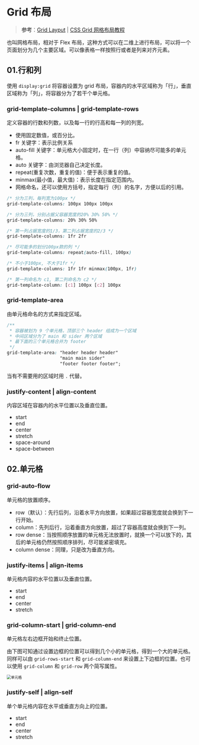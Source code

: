 # Grid 布局

> **参考**：[Grid Layput](https://codepen.io/stacy/pen/rLyErg) | [CSS Grid 网格布局教程](https://www.ruanyifeng.com/blog/2019/03/grid-layout-tutorial.html)

也叫网格布局，相对于 Flex 布局，这种方式可以在二维上进行布局，可以将一个页面划分为几个主要区域。可以像表格一样按照行或者是列来对齐元素。

## 01.行和列

使用 `display:grid` 将容器设置为 grid 布局，容器内的水平区域称为「行」，垂直区域称为「列」，将容器分为了若干个单元格。

### grid-template-columns | grid-template-rows

定义容器的行数和列数，以及每一行的行高和每一列的列宽。

- 使用固定数值，或百分比。
- fr 关键字：表示比例关系
- auto-fill 关键字：单元格大小固定时，在一行（列）中容纳尽可能多的单元格。
- auto 关键字：由浏览器自己决定长度。
- repeat(重复次数，重复的值)：便于表示重复的值。
- minmax(最小值，最大值)：表示长度在指定范围内。
- 网格命名，还可以使用方括号，指定每行（列）的名字，方便以后的引用。

```css
/* 分为三列，每列宽为100px */
grid-template-columns: 100px 100px 100px  

/* 分为三列，分别占据父容器宽度的20% 30% 50% */
grid-template-columns: 20% 30% 50%  

/* 第一列占据宽度的1/3，第二列占据宽度的2/3 */
grid-template-columns: 1fr 2fr 

/* 尽可能多的划分100px款的列 */
grid-template-columns: repeat(auto-fill, 100px) 

/* 不小于100px, 不大于1fr */
grid-template-columns: 1fr 1fr minmax(100px, 1fr) 

/* 第一列命名为 c1, 第二列命名为 c2 */
grid-template-column: [c1] 100px [c2] 100px
```

### grid-template-area

由单元格命名的方式来指定区域。

```css
/**
 * 容器被划为 9 个单元格，顶部三个 header 组成为一个区域
 * 中间区域分为了 main 和 sider 两个区域
 * 最下面的三个单元格合并为 footer 
 */
grid-template-area: "header header header"
					"main main sider"
                    "footer footer footer";
```

当有不需要用的区域时用 `.` 代替。

### justify-content | align-content

内容区域在容器内的水平位置以及垂直位置。

- start
- end
- center
- stretch
- space-around
- space-between

## 02.单元格

### grid-auto-flow

单元格的放置顺序。

- row（默认）：先行后列，沿着水平方向放置，如果超过容器宽度就会换到下一行开始。
- column：先列后行，沿着垂直方向放置，超过了容器高度就会换到下一列。
- row dense：当按照顺序放置的单元格无法放置时，就换一个可以放下的，其后的单元格仍然按照顺序排列，尽可能紧密填充。
- column dense：同理，只是改为垂直方向。

### justify-items | align-items

单元格内容的水平位置以及垂直位置。

- start
- end
- center
- stretch

### grid-column-start | grid-column-end 

单元格左右边框开始和终止位置。

由下图可知通过设置边框的位置可以得到几个小的单元格，得到一个大的单元格。同样可以由 `grid-rows-start` 和 `grid-column-end` 来设置上下边框的位置。也可以使用 `grid-column` 和 `grid-row`  两个简写属性。

<img src="https://www.wangbase.com/blogimg/asset/201903/1_bg2019032503.png" alt="单元格" style="zoom:70%;" />

### justify-self | align-self

单个单元格内容在水平或垂直方向上的位置。

- start
- end
- center
- stretch